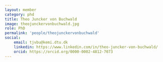 ```yaml
---
layout: member
category: phd
title: Theo Juncker von Buchwald
image: theojunckervonbuchwald.jpg
role: PhD
permalink: 'people/theojunckervonbuchwald'
social:
    email: tjvbu@kemi.dtu.dk
    linkedin: https://www.linkedin.com/in/theo-juncker-von-buchwald/
    orcid: https://orcid.org/0000-0002-4812-7073
---
```

